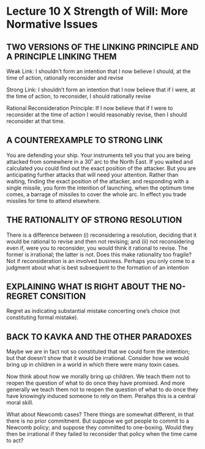 # Lecture 10 X Strength of Will: More Normative Issues 

## TWO VERSIONS OF THE LINKING PRINCIPLE AND A PRINCIPLE LINKING THEM 

Weak Link: I shouldn’t form an intention that I now believe I should, at the time of action, rationally reconsider and revise 

Strong Link: I shouldn’t form an intention that I now believe that if I were, at the time of action, to reconsider, I should rationally revise 

Rational Reconsideration Principle: If I now believe that if I were to reconsider at the time of action I would reasonably revise, then I should reconsider at that time. 

## A COUNTEREXAMPLE TO STRONG LINK 

You are defending your ship. Your instruments tell you that you are being attacked from somewhere in a 30˚ arc to the North East. If you waited and calculated you could find out the exact position of the attacker. But you are anticipating further attacks that will need your attention. Rather than waiting, finding the exact position of the attacker, and responding with a single missile, you form the intention of launching, when the optimum time comes, a barrage of missiles to cover the whole arc. In effect you trade missiles for time to attend elsewhere. 

## THE RATIONALITY OF STRONG RESOLUTION 

There is a difference between (i) reconsidering a resolution, deciding that it would be rational to revise and then not revising; and (ii) not reconsidering even if, were you to reconsider, you would think it rational to revise. The former is irrational; the latter is not. Does this make rationality too fragile? Not if reconsideration is an involved business. Perhaps you only come to a judgment about what is best subsequent to the formation of an intention 

## EXPLAINING WHAT IS RIGHT ABOUT THE NO-REGRET CONSITION 

Regret as indicating substantial mistake concerting one’s choice (not constituting formal mistake). 

## BACK TO KAVKA AND THE OTHER PARADOXES 

Maybe we are in fact not so constituted that we could form the intention; but that doesn’t show that it would be irrational. Consider how we would bring up in children in a world in which there were many toxin cases. 

Now think about how we morally bring up children. We teach them not to reopen the question of what to do once they have promised. And more generally we teach them not to reopen the question of what to do once they have knowingly induced someone to rely on them. Perahps this is a central moral skill. 

What about Newcomb cases? There things are somewhat different, in that there is no prior commitment. But suppose we got people to commit to a Newcomb policy; and suppose they committed to one-boxing. Would they then be irrational if they failed to reconsider that policy when the time came to act? 
